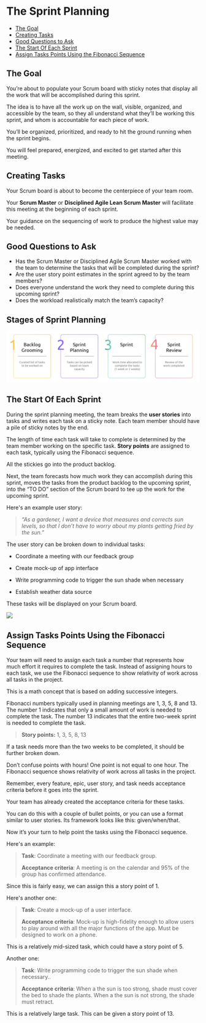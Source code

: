 
# The Sprint Planning 


- [The Goal](#the-goal)
- [Creating Tasks](#creating-tasks)
- [Good Questions to Ask](#good-questions-to-ask)
- [The Start Of Each Sprint](#the-start-of-each-sprint)
- [Assign Tasks Points Using the Fibonacci Sequence](#assign-tasks-points-using-the-fibonacci-sequence)


## The Goal

You’re about to populate your Scrum board with sticky notes that display all the work that will be accomplished during this sprint.

The idea is to have all the work up on the wall, visible, organized, and accessible by the team, so they all understand what they’ll be working this sprint, and whom is accountable for each piece of work.

You’ll be organized, prioritized, and ready to hit the ground running when the sprint begins.

You will feel prepared, energized, and excited to get started after this meeting.


## Creating Tasks

Your Scrum board is about to become the centerpiece of your team room.

Your **Scrum Master** or **Disciplined Agile Lean Scrum Master** will facilitate this meeting at the beginning of each sprint.

Your guidance on the sequencing of work to produce the highest value may be needed.

## Good Questions to Ask

- Has the Scrum Master or Disciplined Agile Scrum Master worked with the team to determine the tasks that will be completed during the sprint?
- Are the user story point estimates in the sprint agreed to by the team members?
- Does everyone understand the work they need to complete during this upcoming sprint?
- Does the workload realistically match the team’s capacity? 

## Stages of Sprint Planning 

![](../../Images/stages-of-sptrintplanning-4-stages.png)

## The Start Of Each Sprint

During the sprint planning meeting, the team breaks the **user stories** into tasks and writes each task on a sticky note. Each team member should have a pile of sticky notes by the end.

The length of time each task will take to complete is determined by the team member working on the specific task. **Story points** are assigned to each task, typically using the Fibonacci sequence.

All the stickies go into the product backlog.

Next, the team forecasts how much work they can accomplish during this sprint, moves the tasks from the product backlog to the upcoming sprint, into the “TO DO” section of the Scrum board to tee up the work for the upcoming sprint.

Here's an example user story:

> *“As a gardener, I want a device that measures and corrects sun levels, so that I don’t have to worry about my plants getting fried by the sun.”*

The user story can be broken down to individual tasks:

- Coordinate a meeting with our feedback group

- Create mock-up of app interface

- Write programming code to trigger the sun shade when necessary

- Establish weather data source

These tasks will be displayed on your Scrum board.

![](../../Images/examplebreakingdownuserstorytotasks.png)  

## Assign Tasks Points Using the Fibonacci Sequence

Your team will need to assign each task a number that represents how much effort it requires to complete the task. Instead of assigning hours to each task, we use the Fibonacci sequence to show relativity of work across all tasks in the project.

This is a math concept that is based on adding successive integers.

Fibonacci numbers typically used in planning meetings are 1, 3, 5, 8 and 13. The number 1 indicates that only a small amount of work is needed to complete the task. The number 13 indicates that the entire two-week sprint is needed to complete the task.

> **Story points:**  1, 3, 5, 8, 13

If a task needs more than the two weeks to be completed, it should be further broken down.

Don’t confuse points with hours! One point is not equal to one hour. The Fibonacci sequence shows relativity of work across all tasks in the project.

Remember, every feature, epic, user story, and task needs acceptance criteria before it goes into the sprint.

Your team has already created the acceptance criteria for these tasks.

You can do this with a couple of bullet points, or you can use a format similar to user stories. Its framework looks like this: given/when/that.

Now it’s your turn to help point the tasks using the Fibonacci sequence. 

Here's an example:

> **Task**: 
> Coordinate a meeting with our feedback group.
>
> **Acceptance criteria**: 
> A meeting is on the calendar and 95% of the group has confirmed attendance.

Since this is fairly easy, we can assign this a story point of 1.

Here's another one:

> **Task**: 
> Create a mock-up of a user interface.
>
> **Acceptance criteria**: 
> Mock-up is high-fidelity enough to allow users to play around with all the major functions of the app. Must be designed to work on a phone.

This is a relatively mid-sized task, which could have a story point of 5.

Another one:

> **Task**: 
> Write programming code to trigger the sun shade when necessary..
>
> **Acceptance criteria**: 
> When a the sun is too strong, shade must cover the bed to shade the plants. When a the sun is not strong, the shade must retract.

This is a relatively large task. This can be given a story point of 13.